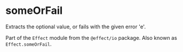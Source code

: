 # someOrFail

Extracts the optional value, or fails with the given error 'e'.

Part of the `Effect` module from the `@effect/io` package. Also known as `Effect.someOrFail`.
